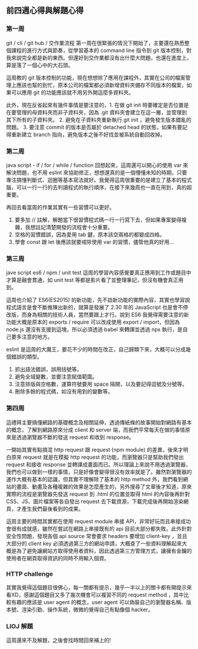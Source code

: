 ## 前四週心得與解題心得
### 第一周
git / cli / git hub / 交作業流程
第一周在很緊張的情況下開始了，主要還在熟悉整個課程的進行方式與節奏，從學習基本的 command line 指令到 git 版本控制，對我來說完全都是新的東西。但還好到交作業都沒有出什麼大問題，也還在進度上，算是落了一個心中的大石頭。

這周教的 git 版本控制的功能，現在想想除了應用在課程外，其實在公司的檔案管理上應該也幫的到忙，原本公司的檔案都必須新增資料夾備存不同版本的檔案，如果可以應用 git 的功能應該就不用另外開這麼多資料夾。

此外，現在反省起來有幾件事情是要注意的，1. 在做 git init 時要確定是否位置是在要管理的母資料夾而非子資料夾，因為 .git 資料夾會建立在這一層，並管理到其下所有的子資料夾。 2. 避免在子資料夾重新執行 git init ，避免發生版本錯亂的問題。 3. 要注意 commit 的版本是否屬於 detached head 的狀態，如果有要記得重新建立 branch 指向，避免版本之後不好找並被系統自動回收掉。

### 第二周
java script - if / for / while / function
回想起來，這周還可以開心的使用 var 來解決問題，也不用 eslint 來協助修正，想想還真的是一個懵懂未知的時期，只要專注搞懂判斷式、迴圈等基本寫法就好。我覺得這周很重要的是建立了基本的程式腦，可以一行一行的去判讀程式的執行順序，在接下來幾周也一直在用到，真的超重要。

再回去看當周的作業其實有一些習慣可以更好。
1. 要多加 // 註解，解題當下很習慣程式碼一行一行寫下去，但如果專案變得複雜，我想註記清楚開發的流程會十分重要。
2. 空格的習慣錯誤，因為愛用 tab 鍵，原本該空兩格的都變成四格。 
3. 學會 const 跟 let 後應該就要戒除使用 var 的習慣，儘管他真的好用...

### 第三周
jave script es6 / npm / unit test
這周的學習內容感覺要真正應用到工作或題目中才算是融會貫通，如 unit test 等都是影片看了並整理筆記，但沒有機會真正用到。 

這周也介紹了 ES6(ES2015) 的新功能，先不談新功能的實際內容，其實也學習說程式語言是會不斷推陳出新的，就算是發展了 2.30 年的 JavaScript 也是會不停改版，而身為相關的技術人員，當然要跟上才行。說到 ES6 我覺得需要注意的新功能大概是原本的 exports / require 可以改成使用 export / import，但因為 node.js 還沒有支援到這塊，所以必須透過 babel 來轉譯並透過 npx 執行，是自己要多注意的地方。 

eslint 是這周的大魔王，要花不少的時間在改正，自己歸類下來，大概可以分成幾個錯誤的類型。
1. 抓出語法錯誤，誤用括號等。 
2. 避免全域變數，並要注意賦值範圍。 
3. 注意排版與空格數，運算符號要用 space 隔開，以及要記得逗號及分號等。 
4. 刪除多餘的程式碼，如沒有用到的變數等。

### 第四周
這禮拜主要搞懂網路的基礎概念及相關延伸，透過傳紙條的故事開始對網路有基本的概念，了解到網路原來分成 client 和 server 端，而我們平常每天在做的事情原來是透過瀏覽器不斷的發送 request 和收到 response。

一開始其實有點搞混 http request 跟 request (npm module) 的差異，後來才明白原來 request 就是在模擬 http request 的功能，而瀏覽器只是幫助我們發出 request 和接收 response 並轉譯成畫面而已。所以理論上來說不用透過瀏覽器，我們也可以做到一樣的事情，只是好像會變得很沒有效率就是了。雖然對瀏覽器的運作大概有基本的認識，但其實不理解除了基本的 http method 外，我們看到網站的畫面、動畫及各種複雜的效果是怎麼產生的，另外搜尋了文章後才知道，原來實際的流程是瀏覽器先發送 request 到 .html 的位置並取得 html 的內容後再針對 CSS、JS、圖片檔案等各自發出 request 去下載資源，下載完成後再開始渲染網頁，才產生我們最後看到的成果。

這周主要的時間其實都在使用 request module 串接 API，非常好玩而且串接成功會很有成就感，雖然在嘗試在網路上串接既有的 api 目前大部分都失敗。此外針對安全性問題，發現各個 api source 常會要求 headers 要增加 client-key ，並且大部分的 client key 必須透過第三方的網站申請，大概查了一些資料理解起來大概是為了避免讓網站方取得使用者資料，因此透過第三方管理方式，讓擁有金鑰的使用者在網頁取得資訊的同時不用輸入個資。

### HTTP challenge 
其實我覺得這個題目很佛心，每一關都有提示，幾乎一半以上的關卡都有開提示來看XD，感謝這個題目又多了幾次機會可以複習不同的 request method ，其中比較有趣的應該是 user agent 的概念，user agent 可以偽裝自己的瀏覽器名稱、版本號、渲染引勤、操作系統，微微的覺得自己有點像個 hacker。

### LIOJ 解題
這周還來不及解題，之後會找時間回來補上的!




